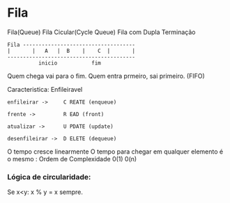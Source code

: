 # Fila

Fila(Queue)
Fila Cicular(Cycle Queue)
Fila com Dupla Terminação

```
Fila ------------------------------------
|       |   A   |  B    |    C  |       |      
-----------------------------------------
          inicio           fim
```

Quem chega vai para o fim. Quem entra prmeiro, sai primeiro. (FIFO)

Caracteristica: Enfileiravel

```
enfileirar ->     C REATE (enqueue)

frente ->         R EAD (front)

atualizar ->      U PDATE (update)

desenfileirar ->  D ELETE (dequeue)
```

O tempo cresce linearmente
O tempo para chegar em qualquer elemento é o mesmo : Ordem de Complexidade
0(1)
0(n)

### Lógica de circularidade: 
Se x<y: x % y = x sempre.